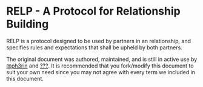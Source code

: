 # RELP - A Protocol for Relationship Building

RELP is a protocol designed to be used by partners in an relationship, and specifies rules and expectations
that shall be upheld by both partners.

The original document was authored, maintained, and is still in active use by [@ph3rin](https://github.com/ph3rin)
and [???](https://github.com/ph3rin). It is recommended that you fork/modify this document to suit your own need
since you may not agree with every term we included in this document.
